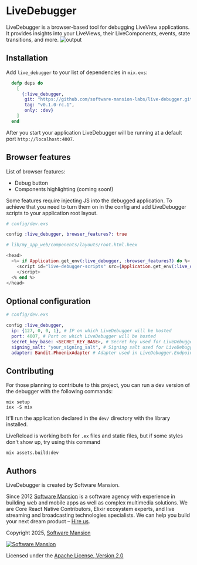 # LiveDebugger

LiveDebugger is a browser-based tool for debugging LiveView applications.
It provides insights into your LiveViews, their LiveComponents, events, state transitions, and more.
![output](https://github.com/user-attachments/assets/ba35716e-162b-4edd-a56e-de83294510f1)

## Installation

Add `live_debugger` to your list of dependencies in `mix.exs`:

```elixir
  defp deps do
    [
      {:live_debugger,
       git: "https://github.com/software-mansion-labs/live-debugger.git",
       tag: "v0.1.0-rc.1",
       only: :dev}
    ]
  end
```

After you start your application LiveDebugger will be running at a default port `http://localhost:4007`.

## Browser features

List of browser features:

- Debug button
- Components highlighting (coming soon!)

Some features require injecting JS into the debugged application. To achieve that you need to turn them on in the config and add LiveDebugger scripts to your application root layout.

```elixir
# config/dev.exs

config :live_debugger, browser_features?: true
```

```elixir
# lib/my_app_web/components/layouts/root.html.heex

<head>
  <%= if Application.get_env(:live_debugger, :browser_features?) do %>
    <script id="live-debugger-scripts" src={Application.get_env(:live_debugger, :assets_url)}>
    </script>
  <% end %>
</head>
```

## Optional configuration

```elixir
# config/dev.exs

config :live_debugger,
  ip: {127, 0, 0, 1}, # IP on which LiveDebugger will be hosted
  port: 4007, # Port on which LiveDebugger will be hosted
  secret_key_base: <SECRET_KEY_BASE>, # Secret key used for LiveDebugger.Endpoint
  signing_salt: "your_signing_salt", # Signing salt used for LiveDebugger.Endpoint
  adapter: Bandit.PhoenixAdapter # Adapter used in LiveDebugger.Endpoint
```

## Contributing

For those planning to contribute to this project, you can run a dev version of the debugger with the following commands:

```console
mix setup
iex -S mix
```

It'll run the application declared in the `dev/` directory with the library installed.

LiveReload is working both for `.ex` files and static files, but if some styles don't show up, try using this command

```console
mix assets.build:dev
```

## Authors

LiveDebugger is created by Software Mansion.

Since 2012 [Software Mansion](https://swmansion.com/?utm_source=git&utm_medium=readme&utm_campaign=livedebugger) is a software agency with experience in building web and mobile apps as well as complex multimedia solutions. We are Core React Native Contributors, Elixir ecosystem experts, and live streaming and broadcasting technologies specialists. We can help you build your next dream product – [Hire us](https://swmansion.com/contact/projects).

Copyright 2025, [Software Mansion](https://swmansion.com/?utm_source=git&utm_medium=readme&utm_campaign=livedebugger)

[![Software Mansion](https://logo.swmansion.com/logo?color=white&variant=desktop&width=200&tag=livedebugger-github)](https://swmansion.com/?utm_source=git&utm_medium=readme&utm_campaign=livedebugger)

Licensed under the [Apache License, Version 2.0](LICENSE)

